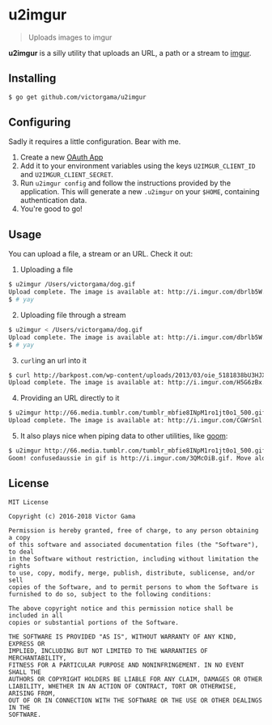# u2imgur
> Uploads images to imgur

**u2imgur** is a silly utility that uploads an URL, a path or a stream to [imgur](https://imgur.com).

## Installing
```bash
$ go get github.com/victorgama/u2imgur
```

## Configuring
Sadly it requires a little configuration. Bear with me.

1. Create a new [OAuth App](https://api.imgur.com/oauth2/addclient)
2. Add it to your environment variables using the keys `U2IMGUR_CLIENT_ID` and `U2IMGUR_CLIENT_SECRET`.
3. Run `u2imgur config` and follow the instructions provided by the application. This will generate a new `.u2imgur` on your `$HOME`, containing authentication data.
4. You're good to go!

## Usage
You can upload a file, a stream or an URL. Check it out:

1. Uploading a file
```bash
$ u2imgur /Users/victorgama/dog.gif
Upload complete. The image is available at: http://i.imgur.com/dbrlb5W.gif
$ # yay
```

2. Uploading file through a stream
```bash
$ u2imgur < /Users/victorgama/dog.gif
Upload complete. The image is available at: http://i.imgur.com/dbrlb5W.gif
$ # yay
```

3. `curl`ing an url into it
```bash
$ curl http://barkpost.com/wp-content/uploads/2013/03/oie_5181838bU3HJXJp.gif | u2imgur
Upload complete. The image is available at: http://i.imgur.com/H5G6zBx.gif
```

4. Providing an URL directly to it
```bash
$ u2imgur http://66.media.tumblr.com/tumblr_mbfie8INpM1ro1jt0o1_500.gif
Upload complete. The image is available at: http://i.imgur.com/CGWrSnl.gif
```

5. It also plays nice when piping data to other utilities, like [goom](https://github.com/victorgama/goom):
```bash
$ u2imgur http://66.media.tumblr.com/tumblr_mbfie8INpM1ro1jt0o1_500.gif | xargs goom gif confusedaussie
Goom! confusedaussie in gif is http://i.imgur.com/3QMcOiB.gif. Move along!
```

## License
```
MIT License

Copyright (c) 2016-2018 Victor Gama

Permission is hereby granted, free of charge, to any person obtaining a copy
of this software and associated documentation files (the "Software"), to deal
in the Software without restriction, including without limitation the rights
to use, copy, modify, merge, publish, distribute, sublicense, and/or sell
copies of the Software, and to permit persons to whom the Software is
furnished to do so, subject to the following conditions:

The above copyright notice and this permission notice shall be included in all
copies or substantial portions of the Software.

THE SOFTWARE IS PROVIDED "AS IS", WITHOUT WARRANTY OF ANY KIND, EXPRESS OR
IMPLIED, INCLUDING BUT NOT LIMITED TO THE WARRANTIES OF MERCHANTABILITY,
FITNESS FOR A PARTICULAR PURPOSE AND NONINFRINGEMENT. IN NO EVENT SHALL THE
AUTHORS OR COPYRIGHT HOLDERS BE LIABLE FOR ANY CLAIM, DAMAGES OR OTHER
LIABILITY, WHETHER IN AN ACTION OF CONTRACT, TORT OR OTHERWISE, ARISING FROM,
OUT OF OR IN CONNECTION WITH THE SOFTWARE OR THE USE OR OTHER DEALINGS IN THE
SOFTWARE.

```
